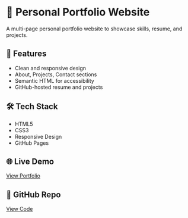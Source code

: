 # 👤 Personal Portfolio Website

A multi-page personal portfolio website to showcase skills, resume, and projects.

## 🔧 Features
- Clean and responsive design
- About, Projects, Contact sections
- Semantic HTML for accessibility
- GitHub-hosted resume and projects

## 🛠️ Tech Stack
- HTML5
- CSS3
- Responsive Design
- GitHub Pages

## 🌐 Live Demo
[View Portfolio](https://amarnathanv.github.io/portfolio)

## 📁 GitHub Repo
[View Code](https://github.com/amarnathanv/portfolio)
